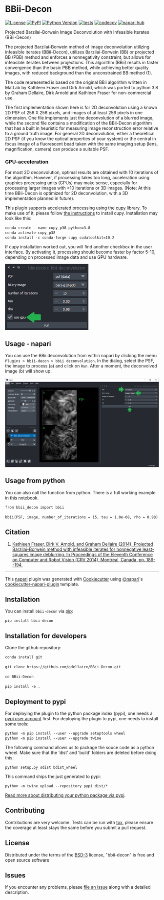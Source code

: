 # BBii-Decon

[![License](https://img.shields.io/pypi/l/bbii-decon.svg?color=green)](https://github.com/gdellaire/bbii-decon/raw/main/LICENSE)
[![PyPI](https://img.shields.io/pypi/v/bbii-decon.svg?color=green)](https://pypi.org/project/bbii-decon)
[![Python Version](https://img.shields.io/pypi/pyversions/bbii-decon.svg?color=green)](https://python.org)
[![tests](https://github.com/gdellaire/bbii-decon/workflows/tests/badge.svg)](https://github.com/gdellaire/bbii-decon/actions)
[![codecov](https://codecov.io/gh/gdellaire/bbii-decon/branch/main/graph/badge.svg)](https://codecov.io/gh/gdellaire/bbii-decon)
[![napari hub](https://img.shields.io/endpoint?url=https://api.napari-hub.org/shields/bbii-decon)](https://napari-hub.org/plugins/bbii-decon)

Projected Barzilai-Borwein Image Deconvolution with Infeasible Iterates (BBii-Decon)


The projected Barzilai-Borwein method of image deconvolution utilizing infeasible iterates (BBii-Decon), utilizes Barzilai-Borwein (BB) or projected BB (PBB) method and enforces a nonnegativity constraint, but allows for infeasible iterates between projections. This algorithm (BBii) results in faster convergence than the basic PBB method, while achieving better quality images, with reduced background than the unconstrained BB method (1). 

The code represented is based on the original BBii algorithm written in MatLab by Kathleen Fraser and Dirk Arnold, which was ported to python 3.8 by Graham Dellaire, Dirk Arnold and Kathleen Fraser for non-commercial use.

The first implementation shown here is for 2D deconvolution using a known 2D PSF of 256 X 256 pixels, and images of at least 256 pixels in one dimension. One file implements just the deconvolution of a blurred image, while the second file contains a modification of the BBii-Decon algorithm that has a built in heuristic for measuring image reconstruction error relative to a ground truth image. For general 2D deconvolution, either a theoretical 2D PSF (if you know the optical properties of your system) or the central in focus image of a fluorescent bead taken with the same imaging setup (lens, magnification, camera) can produce a suitable PSF.

### GPU-acceleration

For most 2D deconvolution, optimal results are obtained with 10 iterations of the algorithm. However, if processing takes too long, acceleration using graphics processing units (GPUs) may make sense, especially for processing larger images with >10 iterations or 3D images. (Note: At this time BBii-Decon is optimized for 2D deconvolution, with a 3D implementation planned in future). 

This plugin supports accelerated processing using the [cupy](https://cupy.dev) library. To make use of it, please follow 
[the instructions](https://docs.cupy.dev/en/stable/install.html#installing-cupy-from-conda-forge) to install cupy. 
Installation may look like this:
```
conda create --name cupy_p38 python=3.8
conda activate cupy_p38
conda install -c conda-forge cupy cudatoolkit=10.2
```

If cupy installation worked out, you will find another checkbox in the user interface. By activating it, processing 
should become faster by factor 5-10, depending on processed image data and use GPU hardware.

![img.png](https://github.com/gdellaire/BBii-Decon/raw/main/demo/use_GPU_checkbox.png)

## Usage - napari

You can use the BBii deconvolution from within napari by clicking the menu `Plugins > bbii-decon > bbii deconvolution`. 
In the dialog, select the PSF, the image to process (a) and click on `Run`. After a moment, the deconvolved image (b) 
will show up.

![img.png](https://github.com/gdellaire/BBii-Decon/raw/main/demo/screenshot_napari.png)

## Usage from python

You can also call the function from python. There is a full working example in [this notebook](demo/BBii_Decon_2D_2021.ipynb).

```
from bbii_decon import bbii

bbii(PSF, image, number_of_iterations = 15, tau = 1.0e-08, rho = 0.98)
```


## Citation
1) [Kathleen Fraser, Dirk V. Arnold, and Graham Dellaire (2014). Projected Barzilai-Borwein
method with infeasible iterates for nonnegative least-squares image deblurring. In Proceedings
of the Eleventh Conference on Computer and Robot Vision (CRV 2014), Montreal, Canada, pp.
189--194.](https://ieeexplore.ieee.org/abstract/document/6816842)

----------------------------------

This [napari] plugin was generated with [Cookiecutter] using [@napari]'s [cookiecutter-napari-plugin] template.

<!--
Don't miss the full getting started guide to set up your new package:
https://github.com/napari/cookiecutter-napari-plugin#getting-started

and review the napari docs for plugin developers:
https://napari.org/plugins/stable/index.html
-->

## Installation

You can install `bbii-decon` via [pip]:

    pip install bbii-decon


## Installation for developers

Clone the github repository:

```
conda install git

git clone https://github.com/gdellaire/BBii-Decon.git

cd BBii-Decon

pip install -e .
```

## Deployment to pypi

For deploying the plugin to the python package index (pypi), one needs a [pypi user account](https://pypi.org/account/register/) 
first. For deploying the plugin to pypi, one needs to install some tools:

```
python -m pip install --user --upgrade setuptools wheel
python -m pip install --user --upgrade twine
```

The following command allows us to package the souce code as a python wheel. Make sure that the 'dist' and 'build' folders are deleted before doing this:

```
python setup.py sdist bdist_wheel
```

This command ships the just generated to pypi:

```
python -m twine upload --repository pypi dist/*
```

[Read more about distributing your python package via pypi](https://realpython.com/pypi-publish-python-package/#publishing-to-pypi).


## Contributing

Contributions are very welcome. Tests can be run with [tox], please ensure
the coverage at least stays the same before you submit a pull request.

## License

Distributed under the terms of the [BSD-3] license,
"bbii-decon" is free and open source software

## Issues

If you encounter any problems, please [file an issue] along with a detailed description.

[napari]: https://github.com/napari/napari
[Cookiecutter]: https://github.com/audreyr/cookiecutter
[@napari]: https://github.com/napari
[MIT]: http://opensource.org/licenses/MIT
[BSD-3]: http://opensource.org/licenses/BSD-3-Clause
[GNU GPL v3.0]: http://www.gnu.org/licenses/gpl-3.0.txt
[GNU LGPL v3.0]: http://www.gnu.org/licenses/lgpl-3.0.txt
[Apache Software License 2.0]: http://www.apache.org/licenses/LICENSE-2.0
[Mozilla Public License 2.0]: https://www.mozilla.org/media/MPL/2.0/index.txt
[cookiecutter-napari-plugin]: https://github.com/napari/cookiecutter-napari-plugin

[file an issue]: https://github.com/gdellaire/bbii-decon/issues

[napari]: https://github.com/napari/napari
[tox]: https://tox.readthedocs.io/en/latest/
[pip]: https://pypi.org/project/pip/
[PyPI]: https://pypi.org/
